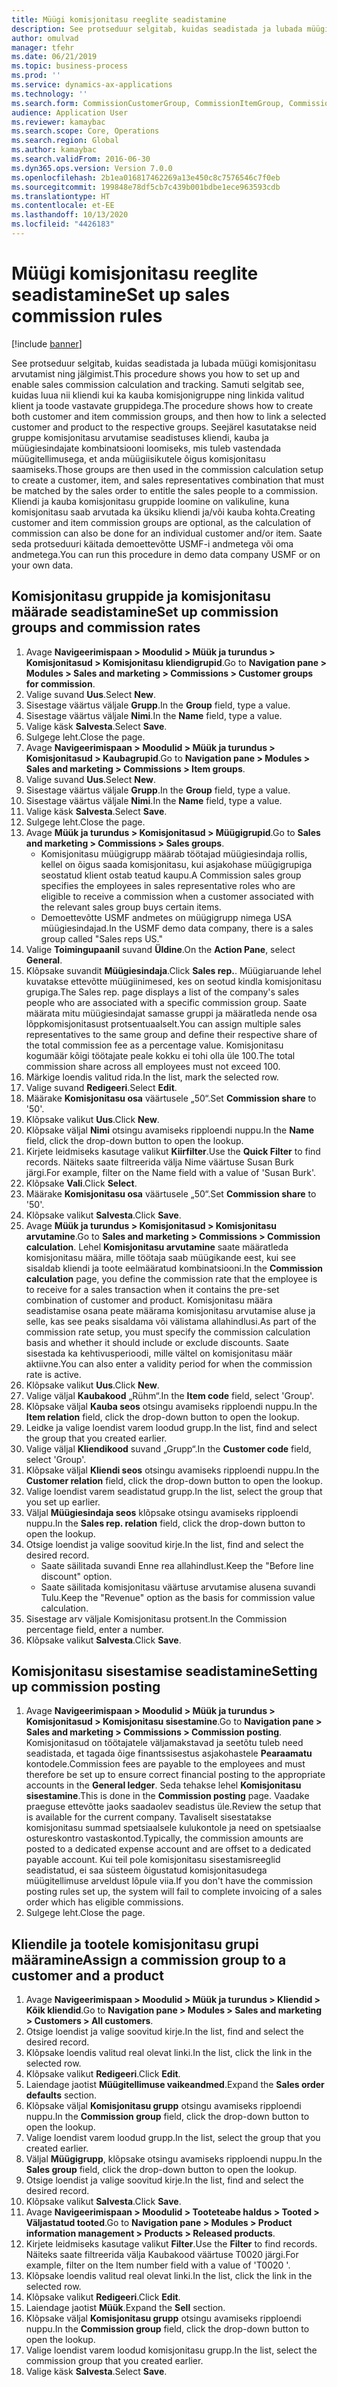 ```yaml
---
title: Müügi komisjonitasu reeglite seadistamine
description: See protseduur selgitab, kuidas seadistada ja lubada müügi komisjonitasu arvutamist ning jälgimist.
author: omulvad
manager: tfehr
ms.date: 06/21/2019
ms.topic: business-process
ms.prod: ''
ms.service: dynamics-ax-applications
ms.technology: ''
ms.search.form: CommissionCustomerGroup, CommissionItemGroup, CommissionSalesGroup, CommissionSalesMember, DirPartyLookup, CommissionCalc, InventPosting, CustTable, EcoResProductDetailsExtended, CommissionEmplSalesGroup
audience: Application User
ms.reviewer: kamaybac
ms.search.scope: Core, Operations
ms.search.region: Global
ms.author: kamaybac
ms.search.validFrom: 2016-06-30
ms.dyn365.ops.version: Version 7.0.0
ms.openlocfilehash: 2b1ea016817462269a13e450c8c7576546c7f0eb
ms.sourcegitcommit: 199848e78df5cb7c439b001bdbe1ece963593cdb
ms.translationtype: HT
ms.contentlocale: et-EE
ms.lasthandoff: 10/13/2020
ms.locfileid: "4426183"
---
```

# <a name="set-up-sales-commission-rules"></a><span data-ttu-id="02feb-103">Müügi komisjonitasu reeglite seadistamine</span><span class="sxs-lookup"><span data-stu-id="02feb-103">Set up sales commission rules</span></span>

[!include [banner](../../includes/banner.md)]

<span data-ttu-id="02feb-104">See protseduur selgitab, kuidas seadistada ja lubada müügi komisjonitasu arvutamist ning jälgimist.</span><span class="sxs-lookup"><span data-stu-id="02feb-104">This procedure shows you how to set up and enable sales commission calculation and tracking.</span></span> <span data-ttu-id="02feb-105">Samuti selgitab see, kuidas luua nii kliendi kui ka kauba komisjonigruppe ning linkida valitud klient ja toode vastavate gruppidega.</span><span class="sxs-lookup"><span data-stu-id="02feb-105">The procedure shows how to create both customer and item commission groups, and then how to link a selected customer and product to the respective groups.</span></span> <span data-ttu-id="02feb-106">Seejärel kasutatakse neid gruppe komisjonitasu arvutamise seadistuses kliendi, kauba ja müügiesindajate kombinatsiooni loomiseks, mis tuleb vastendada müügitellimusega, et anda müügiisikutele õigus komisjonitasu saamiseks.</span><span class="sxs-lookup"><span data-stu-id="02feb-106">Those groups are then used in the commission calculation setup to create a customer, item, and sales representatives combination that must be matched by the sales order to entitle the sales people to a commission.</span></span> <span data-ttu-id="02feb-107">Kliendi ja kauba komisjonitasu gruppide loomine on valikuline, kuna komisjonitasu saab arvutada ka üksiku kliendi ja/või kauba kohta.</span><span class="sxs-lookup"><span data-stu-id="02feb-107">Creating customer and item commission groups are optional, as the calculation of commission can also be done for an individual customer and/or item.</span></span> <span data-ttu-id="02feb-108">Saate seda protseduuri käitada demoettevõtte USMF-i andmetega või oma andmetega.</span><span class="sxs-lookup"><span data-stu-id="02feb-108">You can run this procedure in demo data company USMF or on your own data.</span></span>


## <a name="set-up-commission-groups-and-commission-rates"></a><span data-ttu-id="02feb-109">Komisjonitasu gruppide ja komisjonitasu määrade seadistamine</span><span class="sxs-lookup"><span data-stu-id="02feb-109">Set up commission groups and commission rates</span></span>
1. <span data-ttu-id="02feb-110">Avage **Navigeerimispaan > Moodulid > Müük ja turundus > Komisjonitasud > Komisjonitasu kliendigrupid**.</span><span class="sxs-lookup"><span data-stu-id="02feb-110">Go to **Navigation pane > Modules > Sales and marketing > Commissions > Customer groups for commission**.</span></span>
2. <span data-ttu-id="02feb-111">Valige suvand **Uus**.</span><span class="sxs-lookup"><span data-stu-id="02feb-111">Select **New**.</span></span>
3. <span data-ttu-id="02feb-112">Sisestage väärtus väljale **Grupp**.</span><span class="sxs-lookup"><span data-stu-id="02feb-112">In the **Group** field, type a value.</span></span>
4. <span data-ttu-id="02feb-113">Sisestage väärtus väljale **Nimi**.</span><span class="sxs-lookup"><span data-stu-id="02feb-113">In the **Name** field, type a value.</span></span>
5. <span data-ttu-id="02feb-114">Valige käsk **Salvesta**.</span><span class="sxs-lookup"><span data-stu-id="02feb-114">Select **Save**.</span></span>
6. <span data-ttu-id="02feb-115">Sulgege leht.</span><span class="sxs-lookup"><span data-stu-id="02feb-115">Close the page.</span></span>
7. <span data-ttu-id="02feb-116">Avage **Navigeerimispaan > Moodulid > Müük ja turundus > Komisjonitasud > Kaubagrupid**.</span><span class="sxs-lookup"><span data-stu-id="02feb-116">Go to **Navigation pane > Modules > Sales and marketing > Commissions > Item groups**.</span></span>
8. <span data-ttu-id="02feb-117">Valige suvand **Uus**.</span><span class="sxs-lookup"><span data-stu-id="02feb-117">Select **New**.</span></span>
9. <span data-ttu-id="02feb-118">Sisestage väärtus väljale **Grupp**.</span><span class="sxs-lookup"><span data-stu-id="02feb-118">In the **Group** field, type a value.</span></span>
10. <span data-ttu-id="02feb-119">Sisestage väärtus väljale **Nimi**.</span><span class="sxs-lookup"><span data-stu-id="02feb-119">In the **Name** field, type a value.</span></span>
11. <span data-ttu-id="02feb-120">Valige käsk **Salvesta**.</span><span class="sxs-lookup"><span data-stu-id="02feb-120">Select **Save**.</span></span>
12. <span data-ttu-id="02feb-121">Sulgege leht.</span><span class="sxs-lookup"><span data-stu-id="02feb-121">Close the page.</span></span>
13. <span data-ttu-id="02feb-122">Avage **Müük ja turundus > Komisjonitasud > Müügigrupid**.</span><span class="sxs-lookup"><span data-stu-id="02feb-122">Go to **Sales and marketing > Commissions > Sales groups**.</span></span>
    - <span data-ttu-id="02feb-123">Komisjonitasu müügigrupp määrab töötajad müügiesindaja rollis, kellel on õigus saada komisjonitasu, kui asjakohase müügigrupiga seostatud klient ostab teatud kaupu.</span><span class="sxs-lookup"><span data-stu-id="02feb-123">A Commission sales group specifies the employees in sales representative roles who are eligible to receive a commission when a customer associated with the relevant sales group buys certain items.</span></span>  
    - <span data-ttu-id="02feb-124">Demoettevõtte USMF andmetes on müügigrupp nimega USA müügiesindajad.</span><span class="sxs-lookup"><span data-stu-id="02feb-124">In the USMF demo data company, there is a sales group called "Sales reps US."</span></span>  
14. <span data-ttu-id="02feb-125">Valige **Toimingupaanil** suvand **Üldine**.</span><span class="sxs-lookup"><span data-stu-id="02feb-125">On the **Action Pane**, select **General**.</span></span>
15. <span data-ttu-id="02feb-126">Klõpsake suvandit **Müügiesindaja**.</span><span class="sxs-lookup"><span data-stu-id="02feb-126">Click **Sales rep.**.</span></span> <span data-ttu-id="02feb-127">Müügiaruande lehel kuvatakse ettevõtte müügiinimesed, kes on seotud kindla komisjonitasu grupiga.</span><span class="sxs-lookup"><span data-stu-id="02feb-127">The Sales rep. page displays a list of the company's sales people who are associated with a specific commission group.</span></span> <span data-ttu-id="02feb-128">Saate määrata mitu müügiesindajat samasse gruppi ja määratleda nende osa lõppkomisjonitasust protsentuaalselt.</span><span class="sxs-lookup"><span data-stu-id="02feb-128">You can assign multiple sales representatives to the same group and define their respective share of the total commission fee as a percentage value.</span></span> <span data-ttu-id="02feb-129">Komisjonitasu kogumäär kõigi töötajate peale kokku ei tohi olla üle 100.</span><span class="sxs-lookup"><span data-stu-id="02feb-129">The total commission share across all employees must not exceed 100.</span></span> 
16. <span data-ttu-id="02feb-130">Märkige loendis valitud rida.</span><span class="sxs-lookup"><span data-stu-id="02feb-130">In the list, mark the selected row.</span></span>
17. <span data-ttu-id="02feb-131">Valige suvand **Redigeeri**.</span><span class="sxs-lookup"><span data-stu-id="02feb-131">Select **Edit**.</span></span>
18. <span data-ttu-id="02feb-132">Määrake **Komisjonitasu osa** väärtusele „50“.</span><span class="sxs-lookup"><span data-stu-id="02feb-132">Set **Commission share** to '50'.</span></span>
19. <span data-ttu-id="02feb-133">Klõpsake valikut **Uus**.</span><span class="sxs-lookup"><span data-stu-id="02feb-133">Click **New**.</span></span>
20. <span data-ttu-id="02feb-134">Klõpsake väljal **Nimi** otsingu avamiseks ripploendi nuppu.</span><span class="sxs-lookup"><span data-stu-id="02feb-134">In the **Name** field, click the drop-down button to open the lookup.</span></span>
21. <span data-ttu-id="02feb-135">Kirjete leidmiseks kasutage valikut **Kiirfilter**.</span><span class="sxs-lookup"><span data-stu-id="02feb-135">Use the **Quick Filter** to find records.</span></span> <span data-ttu-id="02feb-136">Näiteks saate filtreerida välja Nime väärtuse Susan Burk järgi.</span><span class="sxs-lookup"><span data-stu-id="02feb-136">For example, filter on the Name field with a value of 'Susan Burk'.</span></span>
22. <span data-ttu-id="02feb-137">Klõpsake **Vali**.</span><span class="sxs-lookup"><span data-stu-id="02feb-137">Click **Select**.</span></span>
23. <span data-ttu-id="02feb-138">Määrake **Komisjonitasu osa** väärtusele „50“.</span><span class="sxs-lookup"><span data-stu-id="02feb-138">Set **Commission share** to '50'.</span></span>
24. <span data-ttu-id="02feb-139">Klõpsake valikut **Salvesta**.</span><span class="sxs-lookup"><span data-stu-id="02feb-139">Click **Save**.</span></span>
25. <span data-ttu-id="02feb-140">Avage **Müük ja turundus > Komisjonitasud > Komisjonitasu arvutamine**.</span><span class="sxs-lookup"><span data-stu-id="02feb-140">Go to **Sales and marketing > Commissions > Commission calculation**.</span></span> <span data-ttu-id="02feb-141">Lehel **Komisjonitasu arvutamine** saate määratleda komisjonitasu määra, mille töötaja saab müügikande eest, kui see sisaldab kliendi ja toote eelmääratud kombinatsiooni.</span><span class="sxs-lookup"><span data-stu-id="02feb-141">In the **Commission calculation** page, you define the commission rate that the employee is to receive for a sales transaction when it contains the pre-set combination of customer and product.</span></span> <span data-ttu-id="02feb-142">Komisjonitasu määra seadistamise osana peate määrama komisjonitasu arvutamise aluse ja selle, kas see peaks sisaldama või välistama allahindlusi.</span><span class="sxs-lookup"><span data-stu-id="02feb-142">As part of the commission rate setup, you must specify the commission calculation basis and whether it should include or exclude discounts.</span></span> <span data-ttu-id="02feb-143">Saate sisestada ka kehtivusperioodi, mille vältel on komisjonitasu määr aktiivne.</span><span class="sxs-lookup"><span data-stu-id="02feb-143">You can also enter a validity period for when the commission rate is active.</span></span>  
26. <span data-ttu-id="02feb-144">Klõpsake valikut **Uus**.</span><span class="sxs-lookup"><span data-stu-id="02feb-144">Click **New**.</span></span>
27. <span data-ttu-id="02feb-145">Valige väljal **Kaubakood** „Rühm“.</span><span class="sxs-lookup"><span data-stu-id="02feb-145">In the **Item code** field, select 'Group'.</span></span>
28. <span data-ttu-id="02feb-146">Klõpsake väljal **Kauba seos** otsingu avamiseks ripploendi nuppu.</span><span class="sxs-lookup"><span data-stu-id="02feb-146">In the **Item relation** field, click the drop-down button to open the lookup.</span></span>
29. <span data-ttu-id="02feb-147">Leidke ja valige loendist varem loodud grupp.</span><span class="sxs-lookup"><span data-stu-id="02feb-147">In the list, find and select the group that you created earlier.</span></span>
30. <span data-ttu-id="02feb-148">Valige väljal **Kliendikood** suvand „Grupp“.</span><span class="sxs-lookup"><span data-stu-id="02feb-148">In the **Customer code** field, select 'Group'.</span></span>
31. <span data-ttu-id="02feb-149">Klõpsake väljal **Kliendi seos** otsingu avamiseks ripploendi nuppu.</span><span class="sxs-lookup"><span data-stu-id="02feb-149">In the **Customer relation** field, click the drop-down button to open the lookup.</span></span>
32. <span data-ttu-id="02feb-150">Valige loendist varem seadistatud grupp.</span><span class="sxs-lookup"><span data-stu-id="02feb-150">In the list, select the group that you set up earlier.</span></span>
33. <span data-ttu-id="02feb-151">Väljal **Müügiesindaja seos** klõpsake otsingu avamiseks ripploendi nuppu.</span><span class="sxs-lookup"><span data-stu-id="02feb-151">In the **Sales rep. relation** field, click the drop-down button to open the lookup.</span></span>
34. <span data-ttu-id="02feb-152">Otsige loendist ja valige soovitud kirje.</span><span class="sxs-lookup"><span data-stu-id="02feb-152">In the list, find and select the desired record.</span></span>
    - <span data-ttu-id="02feb-153">Saate säilitada suvandi Enne rea allahindlust.</span><span class="sxs-lookup"><span data-stu-id="02feb-153">Keep the "Before line discount" option.</span></span>  
    - <span data-ttu-id="02feb-154">Saate säilitada komisjonitasu väärtuse arvutamise alusena suvandi Tulu.</span><span class="sxs-lookup"><span data-stu-id="02feb-154">Keep the "Revenue" option as the basis for commission value calculation.</span></span>    
35. <span data-ttu-id="02feb-155">Sisestage arv väljale Komisjonitasu protsent.</span><span class="sxs-lookup"><span data-stu-id="02feb-155">In the Commission percentage field, enter a number.</span></span>
36. <span data-ttu-id="02feb-156">Klõpsake valikut **Salvesta**.</span><span class="sxs-lookup"><span data-stu-id="02feb-156">Click **Save**.</span></span>

## <a name="setting-up-commission-posting"></a><span data-ttu-id="02feb-157">Komisjonitasu sisestamise seadistamine</span><span class="sxs-lookup"><span data-stu-id="02feb-157">Setting up commission posting</span></span>
1. <span data-ttu-id="02feb-158">Avage **Navigeerimispaan > Moodulid > Müük ja turundus > Komisjonitasud > Komisjonitasu sisestamine**.</span><span class="sxs-lookup"><span data-stu-id="02feb-158">Go to **Navigation pane  > Sales and marketing > Commissions > Commission posting**.</span></span> <span data-ttu-id="02feb-159">Komisjonitasud on töötajatele väljamakstavad ja seetõtu tuleb need seadistada, et tagada õige finantssisestus asjakohastele **Pearaamatu** kontodele.</span><span class="sxs-lookup"><span data-stu-id="02feb-159">Commission fees are payable to the employees and must therefore be set up to ensure correct financial posting to the appropriate accounts in the **General ledger**.</span></span> <span data-ttu-id="02feb-160">Seda tehakse lehel **Komisjonitasu sisestamine**.</span><span class="sxs-lookup"><span data-stu-id="02feb-160">This is done in the **Commission posting** page.</span></span> <span data-ttu-id="02feb-161">Vaadake praeguse ettevõtte jaoks saadaolev seadistus üle.</span><span class="sxs-lookup"><span data-stu-id="02feb-161">Review the setup that is available for the current company.</span></span> <span data-ttu-id="02feb-162">Tavaliselt sisestatakse komisjonitasu summad spetsiaalsele kulukontole ja need on spetsiaalse ostureskontro vastaskontod.</span><span class="sxs-lookup"><span data-stu-id="02feb-162">Typically, the commission amounts are posted to a dedicated expense account and are offset to a dedicated payable account.</span></span> <span data-ttu-id="02feb-163">Kui teil pole komisjonitasu sisestamisreeglid seadistatud, ei saa süsteem õigustatud komisjonitasudega müügitellimuse arveldust lõpule viia.</span><span class="sxs-lookup"><span data-stu-id="02feb-163">If you don't have the commission posting rules set up, the system will fail to complete invoicing of a sales order which has eligible commissions.</span></span>  
2. <span data-ttu-id="02feb-164">Sulgege leht.</span><span class="sxs-lookup"><span data-stu-id="02feb-164">Close the page.</span></span>

## <a name="assign-a-commission-group-to-a-customer-and-a-product"></a><span data-ttu-id="02feb-165">Kliendile ja tootele komisjonitasu grupi määramine</span><span class="sxs-lookup"><span data-stu-id="02feb-165">Assign a commission group to a customer and a product</span></span>
1. <span data-ttu-id="02feb-166">Avage **Navigeerimispaan > Moodulid > Müük ja turundus > Kliendid > Kõik kliendid**.</span><span class="sxs-lookup"><span data-stu-id="02feb-166">Go to **Navigation pane > Modules > Sales and marketing > Customers > All customers**.</span></span>
2. <span data-ttu-id="02feb-167">Otsige loendist ja valige soovitud kirje.</span><span class="sxs-lookup"><span data-stu-id="02feb-167">In the list, find and select the desired record.</span></span>
3. <span data-ttu-id="02feb-168">Klõpsake loendis valitud real olevat linki.</span><span class="sxs-lookup"><span data-stu-id="02feb-168">In the list, click the link in the selected row.</span></span>
4. <span data-ttu-id="02feb-169">Klõpsake valikut **Redigeeri**.</span><span class="sxs-lookup"><span data-stu-id="02feb-169">Click **Edit**.</span></span>
5. <span data-ttu-id="02feb-170">Laiendage jaotist **Müügitellimuse vaikeandmed**.</span><span class="sxs-lookup"><span data-stu-id="02feb-170">Expand the **Sales order defaults** section.</span></span>
6. <span data-ttu-id="02feb-171">Klõpsake väljal **Komisjonitasu grupp** otsingu avamiseks ripploendi nuppu.</span><span class="sxs-lookup"><span data-stu-id="02feb-171">In the **Commission group** field, click the drop-down button to open the lookup.</span></span>
7. <span data-ttu-id="02feb-172">Valige loendist varem loodud grupp.</span><span class="sxs-lookup"><span data-stu-id="02feb-172">In the list, select the group that you created earlier.</span></span>
8. <span data-ttu-id="02feb-173">Väljal **Müügigrupp**, klõpsake otsingu avamiseks ripploendi nuppu.</span><span class="sxs-lookup"><span data-stu-id="02feb-173">In the **Sales group** field, click the drop-down button to open the lookup.</span></span>
9. <span data-ttu-id="02feb-174">Otsige loendist ja valige soovitud kirje.</span><span class="sxs-lookup"><span data-stu-id="02feb-174">In the list, find and select the desired record.</span></span>
10. <span data-ttu-id="02feb-175">Klõpsake valikut **Salvesta**.</span><span class="sxs-lookup"><span data-stu-id="02feb-175">Click **Save**.</span></span>
11. <span data-ttu-id="02feb-176">Avage **Navigeerimispaan > Moodulid > Tooteteabe haldus > Tooted > Väljastatud tooted**.</span><span class="sxs-lookup"><span data-stu-id="02feb-176">Go to **Navigation pane > Modules > Product information management > Products > Released products**.</span></span>
12. <span data-ttu-id="02feb-177">Kirjete leidmiseks kasutage valikut **Filter**.</span><span class="sxs-lookup"><span data-stu-id="02feb-177">Use the **Filter** to find records.</span></span> <span data-ttu-id="02feb-178">Näiteks saate filtreerida välja Kaubakood väärtuse T0020 järgi.</span><span class="sxs-lookup"><span data-stu-id="02feb-178">For example, filter on the Item number field with a value of 'T0020 '.</span></span>
13. <span data-ttu-id="02feb-179">Klõpsake loendis valitud real olevat linki.</span><span class="sxs-lookup"><span data-stu-id="02feb-179">In the list, click the link in the selected row.</span></span>
14. <span data-ttu-id="02feb-180">Klõpsake valikut **Redigeeri**.</span><span class="sxs-lookup"><span data-stu-id="02feb-180">Click **Edit**.</span></span>
15. <span data-ttu-id="02feb-181">Laiendage jaotist **Müük**.</span><span class="sxs-lookup"><span data-stu-id="02feb-181">Expand the **Sell** section.</span></span>
16. <span data-ttu-id="02feb-182">Klõpsake väljal **Komisjonitasu grupp** otsingu avamiseks ripploendi nuppu.</span><span class="sxs-lookup"><span data-stu-id="02feb-182">In the **Commission group** field, click the drop-down button to open the lookup.</span></span>
17. <span data-ttu-id="02feb-183">Valige loendist varem loodud komisjonitasu grupp.</span><span class="sxs-lookup"><span data-stu-id="02feb-183">In the list, select the commission group that you created earlier.</span></span>
18. <span data-ttu-id="02feb-184">Valige käsk **Salvesta**.</span><span class="sxs-lookup"><span data-stu-id="02feb-184">Select **Save**.</span></span>

